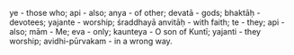 ye - those who; api - also; anya - of other; devatā - gods; bhaktāḥ - devotees; yajante - worship; śraddhayā anvitāḥ - with faith; te - they; api - also; mām - Me; eva - only; kaunteya - O son of Kuntī; yajanti - they worship; avidhi-pūrvakam - in a wrong way.